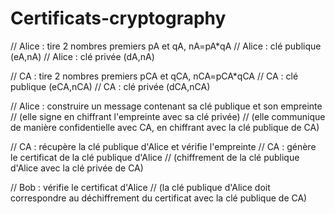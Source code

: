 # Certificats-cryptography

  // Alice : tire 2 nombres premiers pA et qA, nA=pA*qA
  // Alice : clé publique (eA,nA)
  // Alice : clé privée (dA,nA)

  // CA : tire 2 nombres premiers pCA et qCA, nCA=pCA*qCA
  // CA : clé publique (eCA,nCA)
  // CA : clé privée (dCA,nCA)

  // Alice : construire un message contenant sa clé publique et son empreinte
  // (elle signe en chiffrant l'empreinte avec sa clé privée)
  // (elle communique de manière confidentielle avec CA, en chiffrant avec la clé publique de CA)

  // CA : récupère la clé publique d'Alice et vérifie l'empreinte
  // CA : génère le certificat de la clé publique d'Alice
  // (chiffrement de la clé publique d'Alice avec la clé privée de CA)

  // Bob : vérifie le certificat d'Alice
  // (la clé publique d'Alice doit correspondre au déchiffrement du certificat avec la clé publique de CA)
